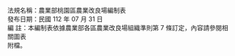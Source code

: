 法規名稱：農業部桃園區農業改良場編制表  
發布日期：民國 112 年 07 月 31 日  
編 註：本編制表依據農業部各區農業改良場組織準則第 7 條訂定，內容請參閱相關圖表  
附檔。  


